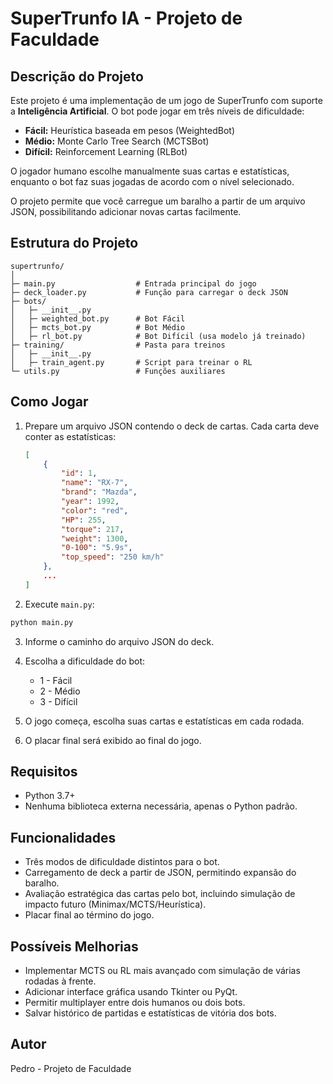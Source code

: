 # SuperTrunfo IA - Projeto de Faculdade

## Descrição do Projeto

Este projeto é uma implementação de um jogo de SuperTrunfo com suporte a **Inteligência Artificial**. O bot pode jogar em três níveis de dificuldade:

* **Fácil:** Heurística baseada em pesos (WeightedBot)
* **Médio:** Monte Carlo Tree Search (MCTSBot)
* **Difícil:** Reinforcement Learning (RLBot)

O jogador humano escolhe manualmente suas cartas e estatísticas, enquanto o bot faz suas jogadas de acordo com o nível selecionado.

O projeto permite que você carregue um baralho a partir de um arquivo JSON, possibilitando adicionar novas cartas facilmente.

## Estrutura do Projeto

```
supertrunfo/
│
├─ main.py                  # Entrada principal do jogo
├─ deck_loader.py           # Função para carregar o deck JSON
├─ bots/
│   ├─ __init__.py
│   ├─ weighted_bot.py      # Bot Fácil
│   ├─ mcts_bot.py          # Bot Médio
│   ├─ rl_bot.py            # Bot Difícil (usa modelo já treinado)
├─ training/                # Pasta para treinos
│   ├─ __init__.py
│   ├─ train_agent.py       # Script para treinar o RL
└─ utils.py                 # Funções auxiliares
```

## Como Jogar

1. Prepare um arquivo JSON contendo o deck de cartas. Cada carta deve conter as estatísticas:

   ```json
   [
       {
           "id": 1,
           "name": "RX-7",
           "brand": "Mazda",
           "year": 1992,
           "color": "red",
           "HP": 255,
           "torque": 217,
           "weight": 1300,
           "0-100": "5.9s",
           "top_speed": "250 km/h"
       },
       ...
   ]
   ```
2. Execute `main.py`:

```bash
python main.py
```

3. Informe o caminho do arquivo JSON do deck.
4. Escolha a dificuldade do bot:

   * 1 - Fácil
   * 2 - Médio
   * 3 - Difícil
5. O jogo começa, escolha suas cartas e estatísticas em cada rodada.
6. O placar final será exibido ao final do jogo.

## Requisitos

* Python 3.7+
* Nenhuma biblioteca externa necessária, apenas o Python padrão.

## Funcionalidades

* Três modos de dificuldade distintos para o bot.
* Carregamento de deck a partir de JSON, permitindo expansão do baralho.
* Avaliação estratégica das cartas pelo bot, incluindo simulação de impacto futuro (Minimax/MCTS/Heurística).
* Placar final ao término do jogo.

## Possíveis Melhorias

* Implementar MCTS ou RL mais avançado com simulação de várias rodadas à frente.
* Adicionar interface gráfica usando Tkinter ou PyQt.
* Permitir multiplayer entre dois humanos ou dois bots.
* Salvar histórico de partidas e estatísticas de vitória dos bots.

## Autor

Pedro - Projeto de Faculdade
